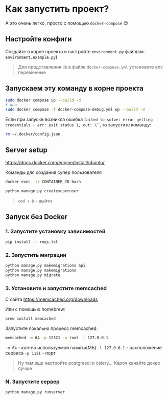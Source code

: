# Как запустить проект?

А это очень легко, просто с помощью `docker-compose` 😊

## Настройте конфиги

Создайте в корне проекта и настройте `environment.py` файл(см. `environment.example.py`)

> Для представления `db` в файле `docker-compose.yml` установите env переменные

## Запускаем эту команду в корне проекта

```sh
sudo docker compose up --build -d
# или
sudo docker compose -f docker-compose-debug.yml up --build -d
```

Если при запуске возникла ошибка `failed to solve: error getting credentials - err: exit status 1, out: \`\``, то запустите команду:

```sh
rm ~/.docker/config.json
```

## Server setup

<https://docs.docker.com/engine/install/ubuntu/>

Команды для создания супер пользователя

```sh
docker exec -it CONTAINER_ID bash

python manage.py createsuperuser
```

> `cmd + D` - выйти

## Запуск без Docker

### 1. Запустите установку зависимостей

```sh
pip install -r reqs.txt
```

### 2. Запустить миграции

```sh
python manage.py makemigrations api
python manage.py makemigrations
python manage.py migrate
```

### 3. Установите и запустите memcached

С сайта <https://memcached.org/downloads>

Или с помощью homebrew:

```sh
brew install memcached
```

Запустите локально процесс memcached:

```sh
memcached -m 64 -p 12321 -u root -l 127.0.0.1
```

`-m 64` - кол-во используемой памяти(МБ)
`-l 127.0.0.1` - расположение сервиса
`-p 1121` - порт

> Ну там еще настройте postgresql и celery... Кароч качайте докер лучше

### N. Запустите сервер

```sh
python manage.py runserver
```
